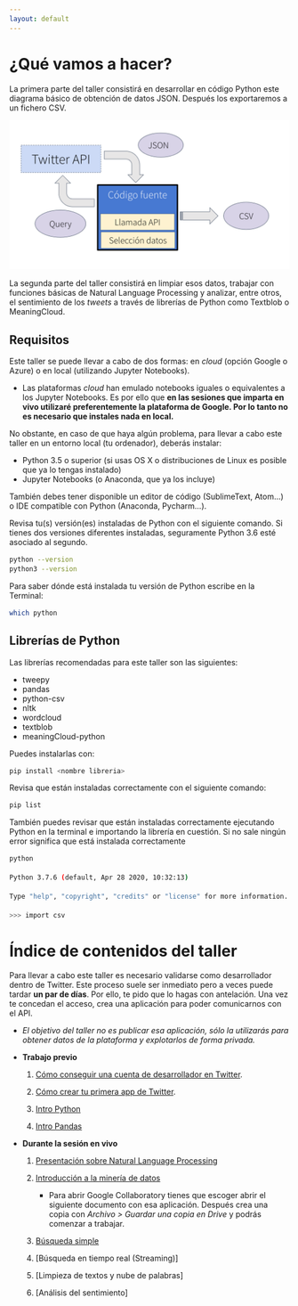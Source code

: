 ```yaml
---
layout: default
---
```


# ¿Qué vamos a hacer?

La primera parte del taller consistirá en desarrollar en código Python este diagrama básico de obtención de datos JSON. Después los exportaremos a un fichero CSV.

![Arquitectura básica](assets/img/intro_2.png "Arquitectura básica")

La segunda parte del taller consistirá en limpiar esos datos, trabajar con funciones básicas de Natural Language Processing y analizar, entre otros, el sentimiento de los _tweets_ a través de librerías de Python como Textblob o MeaningCloud.


## Requisitos

Este taller se puede llevar a cabo de dos formas: en _cloud_ (opción Google o Azure) o en local (utilizando Jupyter Notebooks). 

* Las plataformas _cloud_ han emulado notebooks iguales o equivalentes a los Jupyter Notebooks. Es por ello que **en las sesiones que imparta en vivo utilizaré preferentemente la plataforma de Google. Por lo tanto no es necesario que instales nada en local.** 

No obstante, en caso de que haya algún problema, para llevar a cabo este taller en un entorno local (tu ordenador), deberás instalar:

* Python 3.5 o superior (si usas OS X o distribuciones de Linux es posible que ya lo tengas instalado)
* Jupyter Notebooks (o Anaconda, que ya los incluye)

También debes tener disponible un editor de código (SublimeText, Atom...) o IDE compatible con Python (Anaconda, Pycharm...). 
 
Revisa tu(s) versión(es) instaladas de Python con el siguiente comando. Si tienes dos versiones diferentes instaladas, seguramente Python 3.6 esté asociado al segundo.

```bash
python --version
python3 --version
```
Para saber dónde está instalada tu versión de Python escribe en la Terminal:
```bash
which python
```

## Librerías de Python

Las librerías recomendadas para este taller son las siguientes:

* tweepy
* pandas
* python-csv
* nltk
* wordcloud
* textblob
* meaningCloud-python

Puedes instalarlas con: 
```bash
pip install <nombre libreria>
```

Revisa que están instaladas correctamente con el siguiente comando:
```bash
pip list
```

También puedes revisar que están instaladas correctamente ejecutando Python en la terminal e importando la librería en cuestión. Si no sale ningún error significa que está instalada correctamente
```bash
python

Python 3.7.6 (default, Apr 28 2020, 10:32:13) 

Type "help", "copyright", "credits" or "license" for more information.

>>> import csv

```

# Índice de contenidos del taller

Para llevar a cabo este taller es necesario validarse como desarrollador dentro de Twitter. Este proceso suele ser inmediato pero a veces puede tardar **un par de días**. Por ello, te pido que lo hagas con antelación. Una vez te concedan el acceso, crea una aplicación para poder comunicarnos con el API. 

   + _El objetivo del taller no es publicar esa aplicación, sólo la utilizarás para obtener datos de la plataforma y explotarlos de forma privada._

* **Trabajo previo**

	1. [Cómo conseguir una cuenta de desarrollador en Twitter](./twitter-account.html).

	1. [Cómo crear tu primera app de Twitter](./twitter-app.html).

	1. [Intro Python](./intro-python.html)

	1. [Intro Pandas](./pandas-csv.html)

* **Durante la sesión en vivo**

	1. [Presentación sobre Natural Language Processing](https://drive.google.com/file/d/1wCBZ2IvYbNmdbbepKVMKNORvAdNDGis6/view?usp=sharing)

	1. [Introducción a la minería de datos](./intro-textos.md)

		* Para abrir Google Collaboratory tienes que escoger abrir el siguiente documento con esa aplicación. Después crea una copia con _Archivo > Guardar una copia en Drive_ y podrás comenzar a trabajar.
	1. [Búsqueda simple](https://drive.google.com/file/d/1L4j4YpvIoaJ1TUgg2c-AEU8iAa5P2anb/view?usp=sharing)

	1. [Búsqueda en tiempo real (Streaming)]

	1. [Limpieza de textos y nube de palabras]

	1. [Análisis del sentimiento]

